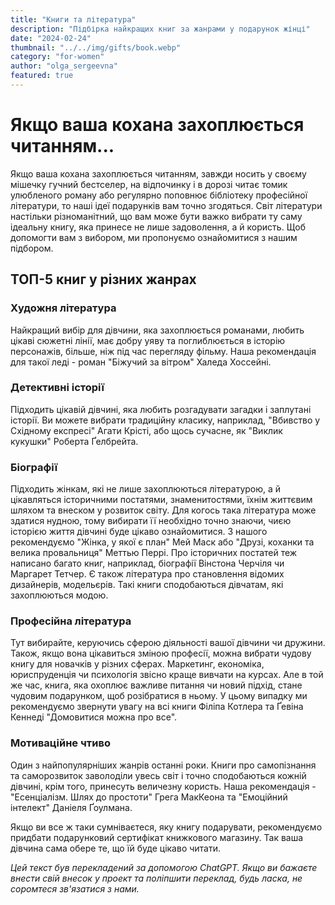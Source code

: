 ```yaml
---
title: "Книги та література"
description: "Підбірка найкращих книг за жанрами у подарунок жінці"
date: "2024-02-24"
thumbnail: "../../img/gifts/book.webp"
category: "for-women"
author: "olga_sergeevna"
featured: true
---
```


# Якщо ваша кохана захоплюється читанням...

Якщо ваша кохана захоплюється читанням, завжди носить у своєму мішечку гучний бестселер, на відпочинку і в дорозі читає томик улюбленого роману або регулярно поповнює бібліотеку професійної літератури, то наші ідеї подарунків вам точно згодяться. Світ літератури настільки різноманітний, що вам може бути важко вибрати ту саму ідеальну книгу, яка принесе не лише задоволення, а й користь. Щоб допомогти вам з вибором, ми пропонуємо ознайомитися з нашим підбором.

## ТОП-5 книг у різних жанрах

### Художня література
Найкращий вибір для дівчини, яка захоплюється романами, любить цікаві сюжетні лінії, має добру уяву та поглиблюється в історію персонажів, більше, ніж під час перегляду фільму. Наша рекомендація для такої леді - роман "Біжучий за вітром" Халеда Хоссейні.

### Детективні історії
Підходить цікавій дівчині, яка любить розгадувати загадки і заплутані історії. Ви можете вибрати традиційну класику, наприклад, "Вбивство у Східному експресі" Агати Крісті, або щось сучасне, як "Виклик кукушки" Роберта Ґелбрейта.

### Біографії
Підходить жінкам, які не лише захоплюються літературою, а й цікавляться історичними постатями, знаменитостями, їхнім життєвим шляхом та внеском у розвиток світу. Для когось така література може здатися нудною, тому вибирати її необхідно точно знаючи, чиєю історією життя дівчині буде цікаво ознайомитися. З нашого рекомендуємо "Жінка, у якої є план" Мей Маск або "Друзі, коханки та велика провальниця" Меттью Перрі. Про історичних постатей теж написано багато книг, наприклад, біографії Вінстона Черчіля чи Маргарет Тетчер. Є також література про становлення відомих дизайнерів, модельєрів. Такі книги сподобаються дівчатам, які захоплюються модою.

### Професійна література
Тут вибирайте, керуючись сферою діяльності вашої дівчини чи дружини. Також, якщо вона цікавиться зміною професії, можна вибрати чудову книгу для новачків у різних сферах. Маркетинг, економіка, юриспруденція чи психологія звісно краще вивчати на курсах. Але в той же час, книга, яка охоплює важливе питання чи новий підхід, стане чудовим подарунком, щоб розібратися в ньому. У цьому випадку ми рекомендуємо звернути увагу на всі книги Філіпа Котлера та Ґевіна Кеннеді "Домовитися можна про все".

### Мотиваційне чтиво
Один з найпопулярніших жанрів останні роки. Книги про самопізнання та саморозвиток заволоділи увесь світ і точно сподобаються кожній дівчині, крім того, принесуть величезну користь. Наша рекомендація - "Есенціалізм. Шлях до простоти" Грега МакКеона та "Емоційний інтелект" Даніеля Ґоулмана.

Якщо ви все ж таки сумніваєтеся, яку книгу подарувати, рекомендуємо придбати подарунковий сертифікат книжкового магазину. Так ваша дівчина сама обере те, що їй буде цікаво читати.

*Цей текст був перекладений за допомогою ChatGPT. Якщо ви бажаєте внести свій внесок у проект та поліпшити переклад, будь ласка, не соромтеся зв'язатися з нами.*
